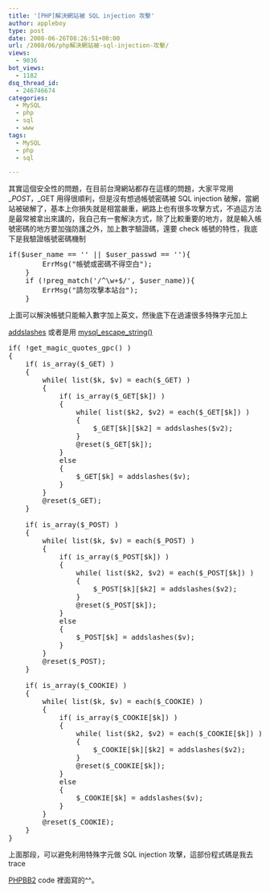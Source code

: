 ```yaml
---
title: '[PHP]解決網站被 SQL injection 攻擊'
author: appleboy
type: post
date: 2008-06-26T08:26:51+00:00
url: /2008/06/php解決網站被-sql-injection-攻擊/
views:
  - 9036
bot_views:
  - 1182
dsq_thread_id:
  - 246746674
categories:
  - MySQL
  - php
  - sql
  - www
tags:
  - MySQL
  - php
  - sql

---
```

其實這個安全性的問題，在目前台灣網站都存在這樣的問題，大家平常用 $\_POST，$\_GET 用得很順利，但是沒有想過帳號密碼被 SQL injection 破解，當網站被破解了，基本上你損失就是相當嚴重，網路上也有很多攻擊方式，不過這方法是最常被拿出來講的，我自己有一套解決方式，除了比較重要的地方，就是輸入帳號密碼的地方要加強防護之外，加上數字驗證碼，還要 check 帳號的特性，我底下是我驗證帳號密碼機制 

<pre class="brush: php; title: ; notranslate" title="">if($user_name == '' || $user_passwd == ''){
    	ErrMsg("帳號或密碼不得空白");
    }
    if (!preg_match('/^\w+$/', $user_name)){
    	ErrMsg("請勿攻擊本站台");
    }</pre>

<!--more--> 上面可以解決帳號只能輸入數字加上英文，然後底下在過濾很多特殊字元加上 

[addslashes][1] 或者是用 [mysql\_escape\_string()][2] 

<pre class="brush: php; title: ; notranslate" title="">if( !get_magic_quotes_gpc() )
{
	if( is_array($_GET) )
	{
		while( list($k, $v) = each($_GET) )
		{
			if( is_array($_GET[$k]) )
			{
				while( list($k2, $v2) = each($_GET[$k]) )
				{
					$_GET[$k][$k2] = addslashes($v2);
				}
				@reset($_GET[$k]);
			}
			else
			{
				$_GET[$k] = addslashes($v);
			}
		}
		@reset($_GET);
	}

	if( is_array($_POST) )
	{
		while( list($k, $v) = each($_POST) )
		{
			if( is_array($_POST[$k]) )
			{
				while( list($k2, $v2) = each($_POST[$k]) )
				{
					$_POST[$k][$k2] = addslashes($v2);
				}
				@reset($_POST[$k]);
			}
			else
			{
				$_POST[$k] = addslashes($v);
			}
		}
		@reset($_POST);
	}

	if( is_array($_COOKIE) )
	{
		while( list($k, $v) = each($_COOKIE) )
		{
			if( is_array($_COOKIE[$k]) )
			{
				while( list($k2, $v2) = each($_COOKIE[$k]) )
				{
					$_COOKIE[$k][$k2] = addslashes($v2);
				}
				@reset($_COOKIE[$k]);
			}
			else
			{
				$_COOKIE[$k] = addslashes($v);
			}
		}
		@reset($_COOKIE);
	}
}</pre> 上面那段，可以避免利用特殊字元做 SQL injection 攻擊，這部份程式碼是我去 trace 

[PHPBB2][3] code 裡面寫的^^。

 [1]: http://tw2.php.net/manual/en/function.addslashes.php
 [2]: http://tw2.php.net/manual/en/function.mysql-escape-string.php
 [3]: http://www.phpbb.com/